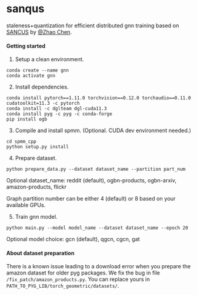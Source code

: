 # sanqus
staleness+quantization for efficient distributed gnn training based on [SANCUS](https://github.com/chenzhao/light-dist-gnn) by [@Zhao Chen](https://github.com/chenzhao).

#### Getting started

1. Setup a clean environment.
```
conda create --name gnn
conda activate gnn
```

2. Install dependencies. 
```
conda install pytorch==1.11.0 torchvision==0.12.0 torchaudio==0.11.0 cudatoolkit=11.3 -c pytorch
conda install -c dglteam dgl-cuda11.3
conda install pyg -c pyg -c conda-forge
pip install ogb
```

3. Compile and install spmm. (Optional. CUDA dev environment needed.)
```
cd spmm_cpp
python setup.py install
```

4. Prepare dataset. 
```
python prepare_data.py --dataset dataset_name --partition part_num
```
Optional dataset_name: reddit (default), ogbn-products, ogbn-arxiv, amazon-products, flickr

Graph partition number can be either 4 (default) or 8 based on your available GPUs. 

5. Train gnn model. 
```
python main.py --model model_name --dataset dataset_name --epoch 20
```
Optional model choice: gcn (default), qgcn, cgcn, gat


#### About dataset preparation
There is a known issue leading to a download error when you prepare the amazon dataset for older pyg packages. 
We fix the bug in file `/fix_patch/amazon_products.py`. 
You can replace yours in `PATH_TO_PYG_LIB/torch_geometric/datasets/`. 

